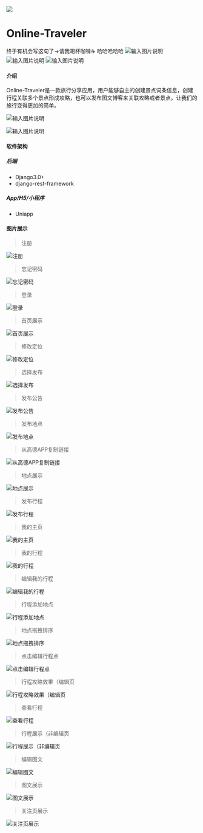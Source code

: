 ![]( https://steins-gate-visitor-count.greenhandatsjtu.repl.co/{Open-Traveler})

# Online-Traveler

终于有机会写这句了→请我喝杯咖啡☕ 哈哈哈哈哈
![输入图片说明](img/mmqrcode1648461016708.png)
![输入图片说明](img/1648462334797.jpg)
![输入图片说明](img/mm_facetoface_collect_qrcode_1648461035614.png)
#### 介绍
Online-Traveler是一款旅行分享应用，用户能够自主的创建景点词条信息，创建行程关联多个景点形成攻略，也可以发布图文博客来关联攻略或者景点，让我们的旅行变得更加的简单。

![输入图片说明](https://images.gitee.com/uploads/images/2021/1108/210739_7588b67b_7404663.png "h5.png")

![输入图片说明](https://images.gitee.com/uploads/images/2021/1108/210752_05c7a463_7404663.png "app.png")

#### 软件架构

##### 后端

- Django3.0+
- django-rest-framework

##### App/H5/小程序

- Uniapp


#### 图片展示

> 注册

![注册](https://images.gitee.com/uploads/images/2021/1011/124937_2a34dd1d_7404663.png "00-注册_google-pixel5-sortasage-portrait.png")

> 忘记密码

![忘记密码](https://images.gitee.com/uploads/images/2021/1011/124951_623f921f_7404663.png "01-忘记密码_google-pixel5-sortasage-portrait.png")

> 登录

![登录](https://images.gitee.com/uploads/images/2021/1011/125004_31378fb9_7404663.png "02-登录_google-pixel5-sortasage-portrait.png")

> 首页展示

![首页展示](https://images.gitee.com/uploads/images/2021/1011/125025_eb2daabd_7404663.png "04-首页展示_google-pixel5-sortasage-portrait.png")

> 修改定位

![修改定位](https://images.gitee.com/uploads/images/2021/1011/125040_6ed5a196_7404663.png "05-修改定位_google-pixel5-sortasage-portrait.png")

> 选择发布

![选择发布](https://images.gitee.com/uploads/images/2021/1011/125054_40d5b407_7404663.png "06-选择发布_google-pixel5-sortasage-portrait.png")

> 发布公告

![发布公告](https://images.gitee.com/uploads/images/2021/1011/125106_7150da95_7404663.png "07-发布公告_google-pixel5-sortasage-portrait.png")

> 发布地点

![发布地点](https://images.gitee.com/uploads/images/2021/1011/125126_7068c0b5_7404663.png "08-发布地点_google-pixel5-sortasage-portrait.png")

> 从高德APP复制链接

![从高德APP复制链接](https://images.gitee.com/uploads/images/2021/1011/125147_d6698888_7404663.png "09-从高德APP复制链接_google-pixel5-sortasage-portrait.png")

> 地点展示

![地点展示](https://images.gitee.com/uploads/images/2021/1011/125654_8cd297e7_7404663.png "10-2地点展示_google-pixel5-sortasage-portrait.png")

> 发布行程

![发布行程](https://images.gitee.com/uploads/images/2021/1011/125708_cfa2c4c6_7404663.png "11-发布行程_google-pixel5-sortasage-portrait.png")

> 我的主页

![我的主页](https://images.gitee.com/uploads/images/2021/1011/125723_66191650_7404663.png "12-我的主页_google-pixel5-sortasage-portrait.png")

> 我的行程

![我的行程](https://images.gitee.com/uploads/images/2021/1011/125736_f47a52ba_7404663.png "13-我的行程_google-pixel5-sortasage-portrait.png")

> 编辑我的行程

![编辑我的行程](https://images.gitee.com/uploads/images/2021/1011/125750_e6d300fe_7404663.png "14-编辑我的行程_google-pixel5-sortasage-portrait.png")

> 行程添加地点

![行程添加地点](https://images.gitee.com/uploads/images/2021/1011/125802_ddfc613e_7404663.png "15-行程添加地点_google-pixel5-sortasage-portrait.png")

> 地点拖拽排序

![地点拖拽排序](https://images.gitee.com/uploads/images/2021/1011/125821_ac0fea6b_7404663.png "16-地点拖拽排序_google-pixel5-sortasage-portrait.png")

> 点击编辑行程点

![点击编辑行程点](https://images.gitee.com/uploads/images/2021/1011/125834_8168eabb_7404663.png "17-点击编辑行程点_google-pixel5-sortasage-portrait.png")

> 行程攻略效果（编辑页

![行程攻略效果（编辑页](https://images.gitee.com/uploads/images/2021/1011/125851_d5255bdd_7404663.png "18-行程攻略效果（编辑页）_google-pixel5-sortasage-portrait.png")

> 查看行程

![查看行程](https://images.gitee.com/uploads/images/2021/1011/125908_728db868_7404663.png "19-查看行程_google-pixel5-sortasage-portrait.png")

> 行程展示（非编辑页

![行程展示（非编辑页](https://images.gitee.com/uploads/images/2021/1011/125925_15f7a4cd_7404663.png "20-行程展示（非编辑页）_google-pixel5-sortasage-portrait.png")

> 编辑图文

![编辑图文](https://images.gitee.com/uploads/images/2021/1011/125945_2323ba5a_7404663.png "21-编辑图文_google-pixel5-sortasage-portrait.png")

> 图文展示

![图文展示](https://images.gitee.com/uploads/images/2021/1011/130004_66213e19_7404663.png "22-图文展示_google-pixel5-sortasage-portrait.png")

> 关注页展示

![关注页展示](https://images.gitee.com/uploads/images/2021/1011/130019_8f28bff1_7404663.png "23-关注页展示_google-pixel5-sortasage-portrait.png")

